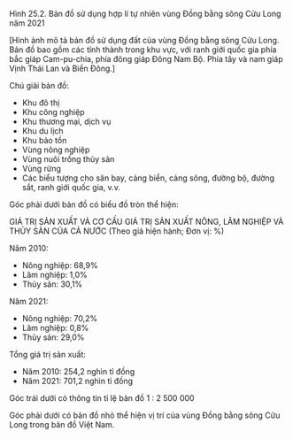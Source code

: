 Hình 25.2. Bản đồ sử dụng hợp lí tự nhiên vùng Đồng bằng sông Cửu Long năm 2021

[Hình ảnh mô tả bản đồ sử dụng đất của vùng Đồng bằng sông Cửu Long. Bản đồ bao gồm các tỉnh thành trong khu vực, với ranh giới quốc gia phía bắc giáp Cam-pu-chia, phía đông giáp Đông Nam Bộ. Phía tây và nam giáp Vịnh Thái Lan và Biển Đông.]

Chú giải bản đồ:
- Khu đô thị
- Khu công nghiệp
- Khu thương mại, dịch vụ
- Khu du lịch
- Khu bảo tồn
- Vùng nông nghiệp
- Vùng nuôi trồng thủy sản
- Vùng rừng
- Các biểu tượng cho sân bay, cảng biển, cảng sông, đường bộ, đường sắt, ranh giới quốc gia, v.v.

Góc phải dưới bản đồ có biểu đồ tròn thể hiện:

GIÁ TRỊ SẢN XUẤT VÀ CƠ CẤU GIÁ TRỊ SẢN XUẤT NÔNG, LÂM NGHIỆP VÀ THỦY SẢN CỦA CẢ NƯỚC
(Theo giá hiện hành; Đơn vị: %)

Năm 2010:
- Nông nghiệp: 68,9%
- Lâm nghiệp: 1,0%
- Thủy sản: 30,1%

Năm 2021:
- Nông nghiệp: 70,2%
- Lâm nghiệp: 0,8%
- Thủy sản: 29,0%

Tổng giá trị sản xuất:
- Năm 2010: 254,2 nghìn tỉ đồng
- Năm 2021: 701,2 nghìn tỉ đồng

Góc trái dưới có thông tin tỉ lệ bản đồ 1 : 2 500 000

Góc phải dưới có bản đồ nhỏ thể hiện vị trí của vùng Đồng bằng sông Cửu Long trong bản đồ Việt Nam.